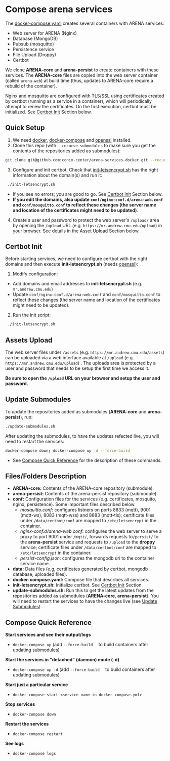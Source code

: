 # Compose arena services

The [docker-compose.yaml](docker-compose.yaml) creates several containers with ARENA services:

* Web server for ARENA (Nginx)
* Database (MongoDB)
* Pubsub (mosquitto)
* Persistence service 
* File Upload (Droppy)
* Certbot

We clone **ARENA-core** and **arena-persist** to create containers with these services. The **ARENA-core** files are copied into the web server container (called ```arena-web```) at build time (thus, updates to ARENA-core require a rebuild of the container). 

Nginx and mosquitto are configured with TLS/SSL using certificates created by certbot (running as a service in a container), which will periodically attempt to renew the certificates. On the first execution, certbot must be initialized. See [Certbot Init](certbot-init) Section below.

## Quick Setup

1. We need [docker](https://docs.docker.com/get-docker/), [docker-compose](https://docs.docker.com/compose/install/) and [openssl](https://www.openssl.org/) installed.
2. Clone this repo (with ```--recurse-submodules``` to make sure you get the contents of the repositories added as submodules): 

```bash
git clone git@github.com:conix-center/arena-services-docker.git --recurse-submodules
```

3. Configure and init certbot. Check that [init-letsencrypt.sh](init-letsencrypt.sh) has the right information about the domain(s) and run it: 

```bash
 ./init-letsencrypt.sh
```

* If you see no errors; you are good to go. See [Certbot Init](certbot-init) Section below.
* **If you edit the domains, also update ```conf/nginx-conf.d/arena-web.conf``` and ```conf/mosquitto.conf``` to reflect these changes (the server name and location of the certificates might need to be updated)**.

4. Create a user and password to protect the web server's ```/upload/``` area by opening the ```/upload``` URL (e.g. ```https://mr.andrew.cmu.edu/upload```)  in your browser. See details in the [Asset Upload](asset-upload) Section below.

## Certbot Init

Before starting services, we need to configure certbot with the right domains and then execute **init-letsencrypt.sh** (needs [openssl](https://www.openssl.org/)):

1. Modify configuration:

- Add domains and email addresses to **init-letsencrypt.sh**  (e.g. ```mr.andrew.cmu.edu```) 
- Update ```conf/nginx-conf.d/arena-web.conf``` and ```conf/mosquitto.conf``` to reflect these changes (the server name and location of the certificates might need to be updated).
2. Run the init script:

```bash
 ./init-letsencrypt.sh
```

## Assets Upload

The web server files under ```/assets``` (e.g. ```https://mr.andrew.cmu.edu/assets```) can be uploaded via a web interface available at ```/upload```  (e.g. ```https://mr.andrew.cmu.edu/upload```) . The uploads area is protected by a user and password that needs to be setup the first time we access it. 

**Be sure to open the ```/upload``` URL on your browser and setup the user and password.**

## Update Submodules

To update the repositories added as submodules (**ARENA-core** and **arena-persist**), run:

```bash
./update-submodules.sh
```

After updating the submodules, to have the updates refected live, you will need to restart the services:

```bash
docker-compose down; docker-compose up -d --force-build
```

*  See [Compose Quick Reference](compose-quick-reference) for the description of these commands.

## Files/Folders Description

* **ARENA-core:**	Contents of the ARENA-core repository (submodule).
* **arena-persist:**	Contents of the arena-persist repository (submodule).
* **conf:** Configuration files for the services (e.g. certificates, mosquito, nginx, persistence). Some important files described below.	
  * *mosquitto.conf*: configures listners on ports 8833 (mqtt), 9001 (mqtt-ws), 8083 (mqtt-wss) and 8883 (mqtt-tls); certificate files under ```/data/certbot/conf``` are mapped to ```/etc/letsencrypt``` in the container.
  * *nginx-conf.d/arena-web.conf*: configures the web server to serve a proxy to port 9001 under ```/mqtt/```, forwards requests to```/persist/``` to the **arena-persist** service and requests tp ```/upload``` to the **droppy** service;  certificate files under ```/data/certbot/conf``` are mapped to ```/etc/letsencrypt``` in the container.
  * *persist-config.json*: configures the mongodb uri to the container service name. 
* **data:** Data files (e,g, certificates generated by certbot, mongodb database, uploaded files).
* **docker-compose.yaml:** Compose file that describes all services.
* **init-letsencrypt.sh:** Initialize certbot. See [Certbot Init](certbot-init) Section.
* **update-submodules.sh:** Run this to get the latest updates from the repositories added as submodules (**ARENA-core**, **arena-persist**). You will need to restart the services to have the changes live (see [Update Submodules](update-sybmodules)).

## Compose Quick Reference

**Start services and see their output/logs**

- ```docker-compose up``` (add ```--force-build  ``` to build containers after updating submodules)

**Start the services in "detached" (daemon) mode (-d)**

- ```docker-compose up -d``` (add ```--force-build  ``` to build containers after updating submodules)

**Start just a particular service**

- ```docker-compose start <service name in docker-compose.yml>```

**Stop services**

- ```docker-compose down```

**Restart the services**

- ```docker-compose restart```

**See logs** 

- ```docker-compose logs```


